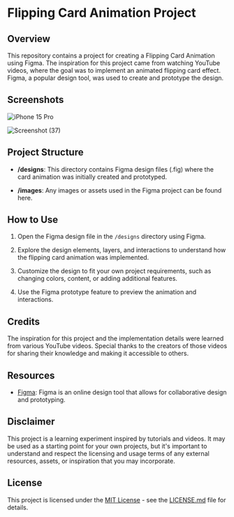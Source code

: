 # Flipping Card Animation Project

## Overview

This repository contains a project for creating a Flipping Card Animation using Figma. The inspiration for this project came from watching YouTube videos, where the goal was to implement an animated flipping card effect. Figma, a popular design tool, was used to create and prototype the design.



## Screenshots

![iPhone 15 Pro](https://github.com/SyedMoin-lab/Flipping-Card-Animation/assets/63508680/046d323b-4843-4f30-9a43-8b5abe23df6c)

![Screenshot (37)](https://github.com/SyedMoin-lab/Flipping-Card-Animation/assets/63508680/b7607b14-ed8a-4392-8f08-3f5195ca113e)


## Project Structure

- **/designs**: This directory contains Figma design files (.fig) where the card animation was initially created and prototyped.

- **/images**: Any images or assets used in the Figma project can be found here.

## How to Use

1. Open the Figma design file in the `/designs` directory using Figma.

2. Explore the design elements, layers, and interactions to understand how the flipping card animation was implemented.

3. Customize the design to fit your own project requirements, such as changing colors, content, or adding additional features.

4. Use the Figma prototype feature to preview the animation and interactions.

## Credits

The inspiration for this project and the implementation details were learned from various YouTube videos. Special thanks to the creators of those videos for sharing their knowledge and making it accessible to others.

## Resources

- [Figma](https://www.figma.com/file/pMwtXcTTdrghGdhzdG8buz/Flipping-Card-Animation?type=design&node-id=0%3A1&mode=design&t=UU2ucEBY19girCtL-1): Figma is an online design tool that allows for collaborative design and prototyping.

## Disclaimer

This project is a learning experiment inspired by tutorials and videos. It may be used as a starting point for your own projects, but it's important to understand and respect the licensing and usage terms of any external resources, assets, or inspiration that you may incorporate.

## License

This project is licensed under the [MIT License](LICENSE.md) - see the [LICENSE.md](LICENSE.md) file for details.
